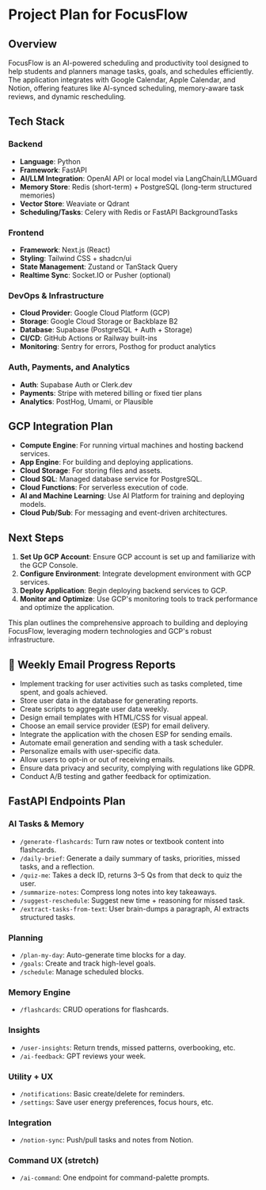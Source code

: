 # Project Plan for FocusFlow

## Overview
FocusFlow is an AI-powered scheduling and productivity tool designed to help students and planners manage tasks, goals, and schedules efficiently. The application integrates with Google Calendar, Apple Calendar, and Notion, offering features like AI-synced scheduling, memory-aware task reviews, and dynamic rescheduling.

## Tech Stack

### Backend
- **Language**: Python
- **Framework**: FastAPI
- **AI/LLM Integration**: OpenAI API or local model via LangChain/LLMGuard
- **Memory Store**: Redis (short-term) + PostgreSQL (long-term structured memories)
- **Vector Store**: Weaviate or Qdrant
- **Scheduling/Tasks**: Celery with Redis or FastAPI BackgroundTasks

### Frontend
- **Framework**: Next.js (React)
- **Styling**: Tailwind CSS + shadcn/ui
- **State Management**: Zustand or TanStack Query
- **Realtime Sync**: Socket.IO or Pusher (optional)

### DevOps & Infrastructure
- **Cloud Provider**: Google Cloud Platform (GCP)
- **Storage**: Google Cloud Storage or Backblaze B2
- **Database**: Supabase (PostgreSQL + Auth + Storage)
- **CI/CD**: GitHub Actions or Railway built-ins
- **Monitoring**: Sentry for errors, Posthog for product analytics

### Auth, Payments, and Analytics
- **Auth**: Supabase Auth or Clerk.dev
- **Payments**: Stripe with metered billing or fixed tier plans
- **Analytics**: PostHog, Umami, or Plausible

## GCP Integration Plan
- **Compute Engine**: For running virtual machines and hosting backend services.
- **App Engine**: For building and deploying applications.
- **Cloud Storage**: For storing files and assets.
- **Cloud SQL**: Managed database service for PostgreSQL.
- **Cloud Functions**: For serverless execution of code.
- **AI and Machine Learning**: Use AI Platform for training and deploying models.
- **Cloud Pub/Sub**: For messaging and event-driven architectures.

## Next Steps
1. **Set Up GCP Account**: Ensure GCP account is set up and familiarize with the GCP Console.
2. **Configure Environment**: Integrate development environment with GCP services.
3. **Deploy Application**: Begin deploying backend services to GCP.
4. **Monitor and Optimize**: Use GCP's monitoring tools to track performance and optimize the application.

This plan outlines the comprehensive approach to building and deploying FocusFlow, leveraging modern technologies and GCP's robust infrastructure.

## 📧 Weekly Email Progress Reports

- Implement tracking for user activities such as tasks completed, time spent, and goals achieved.
- Store user data in the database for generating reports.
- Create scripts to aggregate user data weekly.
- Design email templates with HTML/CSS for visual appeal.
- Choose an email service provider (ESP) for email delivery.
- Integrate the application with the chosen ESP for sending emails.
- Automate email generation and sending with a task scheduler.
- Personalize emails with user-specific data.
- Allow users to opt-in or out of receiving emails.
- Ensure data privacy and security, complying with regulations like GDPR.
- Conduct A/B testing and gather feedback for optimization.

## FastAPI Endpoints Plan

### AI Tasks & Memory
- `/generate-flashcards`: Turn raw notes or textbook content into flashcards.
- `/daily-brief`: Generate a daily summary of tasks, priorities, missed tasks, and a reflection.
- `/quiz-me`: Takes a deck ID, returns 3–5 Qs from that deck to quiz the user.
- `/summarize-notes`: Compress long notes into key takeaways.
- `/suggest-reschedule`: Suggest new time + reasoning for missed task.
- `/extract-tasks-from-text`: User brain-dumps a paragraph, AI extracts structured tasks.

### Planning
- `/plan-my-day`: Auto-generate time blocks for a day.
- `/goals`: Create and track high-level goals.
- `/schedule`: Manage scheduled blocks.

### Memory Engine
- `/flashcards`: CRUD operations for flashcards.

### Insights
- `/user-insights`: Return trends, missed patterns, overbooking, etc.
- `/ai-feedback`: GPT reviews your week.

### Utility + UX
- `/notifications`: Basic create/delete for reminders.
- `/settings`: Save user energy preferences, focus hours, etc.

### Integration
- `/notion-sync`: Push/pull tasks and notes from Notion.

### Command UX (stretch)
- `/ai-command`: One endpoint for command-palette prompts. 